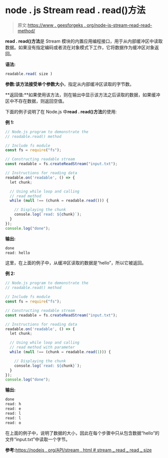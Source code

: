 # node . js Stream read . read()方法

> 原文:[https://www . geesforgeks . org/node-js-stream-read-read-method/](https://www.geeksforgeeks.org/node-js-stream-readable-read-method/)

**read . read()方法**是 Stream 模块的内置应用编程接口，用于从内部缓冲区中读取数据。如果没有指定编码或者流在对象模式下工作，它将数据作为缓冲区对象返回。

**语法:**

```js
readable.read( size )
```

**参数:**该方法接受单个参数**大小**，指定从内部缓冲区读取的字节数。

**返回值:**如果使用该方法，则在输出中显示该方法之后读取的数据，如果缓冲区中不存在数据，则返回空值。

下面的例子说明了在 Node.js 中**read . read()方法**的使用:

**例 1:**

```js
// Node.js program to demonstrate the     
// readable.read() method  

// Include fs module
const fs = require("fs");

// Constructing readable stream
const readable = fs.createReadStream("input.txt");

// Instructions for reading data
readable.on('readable', () => {
  let chunk;

  // Using while loop and calling
  // read method
  while (null !== (chunk = readable.read())) {

    // Displaying the chunk
    console.log(`read: ${chunk}`);
  }
});
console.log("done");
```

**输出:**

```js
done
read: hello
```

这里，在上面的例子中，从缓冲区读取的数据是“hello”，所以它被返回。

**例 2:**

```js
// Node.js program to demonstrate the     
// readable.read() method  

// Include fs module
const fs = require("fs");

// Constructing readable stream
const readable = fs.createReadStream("input.txt");

// Instructions for reading data
readable.on('readable', () => {
  let chunk;

  // Using while loop and calling
  // read method with parameter
  while (null !== (chunk = readable.read(1))) {

    // Displaying the chunk
    console.log(`read: ${chunk}`);
  }
});
console.log("done");
```

**输出:**

```js
done
read: h
read: e
read: l
read: l
read: o

```

在上面的例子中，说明了数据的大小，因此在每个步骤中只从包含数据“hello”的文件“input.txt”中读取一个字节。

**参考:**[https://nodejs . org/API/stream . html # stream _ read _ read _ size](https://nodejs.org/api/stream.html#stream_readable_read_size)